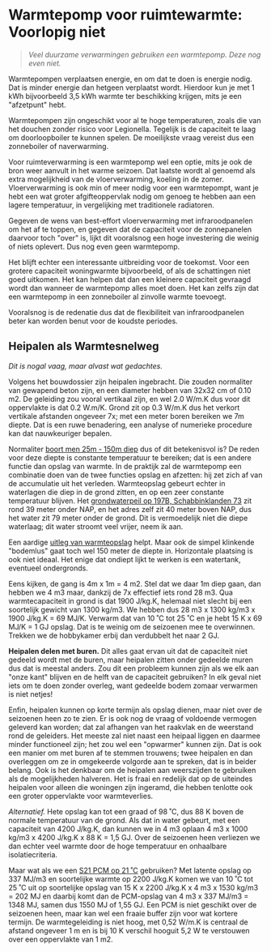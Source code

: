 # Warmtepomp voor ruimtewarmte: Voorlopig niet

> *Veel duurzame verwarmingen gebruiken een warmtepomp.  Deze nog even niet.*

Warmtepompen verplaatsen energie, en om dat te doen is energie nodig.
Dat is minder energie dan hetgeen verplaatst wordt.  Hierdoor kun je
met 1 kWh bijvoorbeeld 3,5 kWh warmte ter beschikking krijgen, mits
je een "afzetpunt" hebt.

Warmtepompen zijn ongeschikt voor al te hoge temperaturen, zoals die
van het douchen zonder risico voor Legionella.  Tegelijk is de
capaciteit te laag om doorloopboiler te kunnen spelen.  De moeilijkste
vraag vereist dus een zonneboiler of naverwarming.

Voor ruimteverwarming is een warmtepomp wel een optie, mits je ook de
bron weer aanvult in het warme seizoen.  Dat laatste wordt al genoemd
als extra mogelijkheid van de vloerverwarming, koeling in de zomer.
Vloerverwarming is ook min of meer nodig voor een warmtepompt, want je
hebt een wat groter afgifteoppervlak nodig om genoeg te hebben aan een
lagere temperatuur, in vergelijking met traditionele radiatoren.

Gegeven de wens van best-effort vloerverwarming met infraroodpanelen
om het af te toppen, en gegeven dat de capaciteit voor de zonnepanelen
daarvoor toch "over" is, lijkt dit vooralsnog een hoge investering die
weinig of niets oplevert.  Dus nog even geen warmtepomp.

Het blijft echter een interessante uitbreiding voor de toekomst.  Voor
een grotere capaciteit woningwarmte bijvoorbeeld, of als de schattingen
niet goed uitkomen.  Het kan helpen dat dan een kleinere capaciteit
gevraagd wordt dan wanneer de warmtepomp alles moet doen.  Het kan zelfs
zijn dat een warmtepomp in een zonneboiler al zinvolle warmte toevoegt.

Vooralsnog is de redenatie dus dat de flexibiliteit van infraroodpanelen
beter kan worden benut voor de koudste periodes.


## Heipalen als Warmtesnelweg

*Dit is nogal vaag, maar alvast wat gedachtes.*

Volgens het bouwdossier zijn heipalen ingebracht.  Die zouden normaliter
van gewapend beton zijn, en een diameter hebben van 32x32 cm of 0.10 m2.
De geleiding zou vooral vertikaal zijn, en wel 2.0 W/m.K dus voor dit
oppervlakte is dat 0.2 W.m/K.  Grond zit op 0.3 W/m.K dus het verkort
vertikale afstanden ongeveer 7x; met een meter boren bereiken we 7m
diepte.  Dat is een ruwe benadering, een analyse of numerieke procedure
kan dat nauwkeuriger bepalen.

Normaliter [boort men 25m - 150m diep](https://www.verwarminginfo.nl/warmtepomp/grond-water-warmtepomp)
dus of dit betekenisvol is?  De reden voor deze diepte is constante
temperatuur te bereiken; dat is een andere functie dan opslag van
warmte.  In de praktijk zal de warmtepomp een combinatie doen van de
twee functies opslag en afzetten: hij zet zich af van de accumulatie
uit het verleden.  Warmteopslag gebeurt echter in waterlagen die diep
in de grond zitten, en op een zeer constante temperatuur blijven.
Het [grondwaterpeil op 197B, Schabbinklanden 73](https://grondwater.webscada.nl/twentswaternet/)
zit rond 39 meter onder NAP, en het adres zelf zit 40 meter boven NAP,
dus het water zit 79 meter onder de grond.  Dit is vermoedelijk niet
die diepe waterlaag; dit water stroomt veel vrijer, neem ik aan.

Een aardige [uitleg van warmteopslag](https://expertisecentrumwarmte.nl/themas/technische+oplossingen/techniekfactsheets+energiebronnen/factsheet+warmteopslag/default.aspx)
helpt.  Maar ook de simpel klinkende "bodemlus" gaat toch wel 150 meter
de diepte in.  Horizontale plaatsing is ook niet ideaal.  Het enige dat
ondiept lijkt te werken is een watertank, eventueel ondergronds.

Eens kijken, de gang is 4m x 1m = 4 m2.  Stel dat we daar 1m diep gaan,
dan hebben we 4 m3 maar, dankzij de 7x effectief iets rond 28 m3.  Qua
warmtecapaciteit in grond is dat 1900 J/kg.K, helemaal niet slecht bij
een soortelijk gewicht van 1300 kg/m3.  We hebben dus
28 m3 x 1300 kg/m3 x 1900 J/kg.K = 69 MJ/K.  Verwarm dat van 10 ˚C tot 25 ˚C
en je hebt 15 K x 69 MJ/K = 1 GJ opslag.  Dat is te weinig om de
seizoenen mee te overwinnen.  Trekken we de hobbykamer erbij dan verdubbelt
het naar 2 GJ.

**Heipalen delen met buren.**
Dit alles gaat ervan uit dat de capaciteit niet gedeeld wordt met de buren,
maar heipalen zitten onder gedeelde muren dus dat is meestal anders.
Zou dit een probleem kunnen zijn als we elk aan "onze kant" blijven en de
helft van de capaciteit gebruiken?  In elk geval niet iets om te doen zonder
overleg, want gedeelde bodem zomaar verwarmen is niet netjes!

Enfin, heipalen kunnen op korte termijn als opslag dienen, maar niet over
de seizoenen heen zo te zien.  Er is ook nog de vraag of voldoende vermogen
geleverd kan worden; dat zal afhangen van het raakvlak en de weerstand rond
de geleiders.  Het meeste zal niet naast een heipaal liggen en daarmee minder
functioneel zijn; het zou wel een "opwarmer" kunnen zijn.  Dat is ook een
manier om met buren af te stemmen trouwens; twee heipalen en dan overleggen
om ze in omgekeerde volgorde aan te spreken, dat is in beider belang.  Ook
is het denkbaar om de heipalen aan weerszijden te gebruiken als de
mogelijkheden halveren.  Het is fraai en redelijk dat op de uiteindes heipalen
voor alleen die woningen zijn ingeramd, die hebben tenlotte ook een groter
oppervlakte voor warmteverlies.

*Alternatief.*  Hete opslag kan tot een graad of 98 ˚C, dus 88 K boven de
normale temperatuur van de grond.  Als dat in water gebeurt, met een
capaciteit van 4200 J/kg.K, dan kunnen we in 4 m3 oplaan
4 m3 x 1000 kg/m3 x 4200 J/kg.K x 88 K = 1,5 GJ.  Over de seizoenen heen
verliezen we dan echter veel warmte door de hoge temperatuur en onhaalbare
isolatiecriteria.

Maar wat als we een
[S21 PCM op 21 ˚C](https://www.pcmproducts.net/Salt_Hydrate_PCMs.htm)
gebruiken?  Met latente opslag op 337 MJ/m3 en soortelijke warmte op
2200 J/kg.K komen we van 10 ˚C tot 25 ˚C uit op soortelijke opslag
van 15 K x 2200 J/kg.K x 4 m3 x 1530 kg/m3 = 202 MJ en daarbij komt dan
de PCM-opslag van 4 m3 x 337 MJ/m3 = 1348 MJ, samen dus 1550 MJ of
1,55 GJ.  Een PCM is niet geschikt over de seizoenen heen, maar kan wel
een fraaie buffer zijn voor wat kortere termijn.
De warmtegeleiding is niet hoog, met 0,52 W/m.K is centraal de afstand
ongeveer 1 m en is bij 10 K verschil hooguit 5,2 W te verstouwen over
een oppervlakte van 1 m2.
